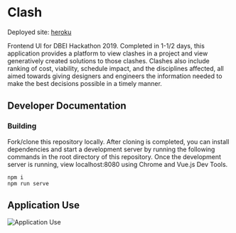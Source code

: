 # Clash

Deployed site: [heroku](https://clashdbei.herokuapp.com/)

Frontend UI for DBEI Hackathon 2019. Completed in 1-1/2 days, this application provides a platform to view clashes in a project and view generatively created solutions to those clashes. Clashes also include ranking of cost, viability, schedule impact, and the disciplines affected, all aimed towards giving designers and engineers the information needed to make the best decisions possible in a timely manner.

## Developer Documentation

### Building

Fork/clone this repository locally. After cloning is completed, you can install dependencies and start a development server by running the following commands in the root directory of this repository. Once the development server is running, view localhost:8080 using Chrome and Vue.js Dev Tools.

```
npm i
npm run serve
```

## Application Use

![Application Use](./public/assets/appuse.gif)
